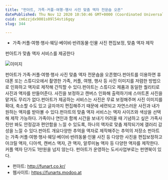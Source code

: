```yaml
---
title: "펀아트, 가족·커플·여행·행사 사진 맞춤 액자 전문숍 오픈"
datePublished: Thu Nov 12 2020 10:50:46 GMT+0000 (Coordinated Universal Time)
cuid: cm6zzjdx9001s09l54sti6gqy
slug: 344

---
```



- 가족·커플·여행·행사·웨딩·베이비·반려동물·인물 사진 편집보정, 맞춤 액자 제작

펀아트가 맞춤 액자 서비스를 제공한다

![이미지](https://cdn.hashnode.com/res/hashnode/image/upload/v1739248310181/c9354a0c-d87f-468e-a943-1f200bdd5832.jpeg)

펀아트가 가족·커플·여행·행사 사진 맞춤 액자 전문숍을 오픈했다.펀아트를 이용하면 휴대폰 또는 스튜디오에서 촬영한 가족, 커플, 여행, 행사 등 사진 이미지를 저렴한 방법으로 인화하고 액자로 제작해 간직할 수 있다.펀아트는 스튜디오 제품과 동일한 퀄리티로 사진과 액자를 만들어준다. 사진을 보정하고 캔버스 인화해 출력하기에 스마트폰 사진을 맡겨도 무리가 없다.펀아트가 제공하는 서비스는 사진은 무료 보정해주며 사진 이미지를 확대, 축소할 수도 있고 글자까지 편집해주기 때문에 세련되고 자연스러운 사진과 내가 원하는 액자를 받아볼 수 있다.펀아트의 맞춤 액자 서비스는 액자 사이즈와 색상을 선택해 제작 가능하다. 가족이나 연인과 함께 시간을 보내기 어려울 때 기념하고 싶은 가족사진만 봐도 안정감과 편안함을 느낄 수 있도록, 하나의 액자로 맞춤 제작되기에 갤러리 감성을 느낄 수 있다.펀아트 개요다양한 추억을 액자로 제작해주는 추억의 저장소 펀아트는 가족·커플·여행·행사·웨딩·베이비·반려동물·인물 사진 등 다양한 사진을 편집보정하고 아크릴 액자, 디아섹, 캔버스 액자, 관 액자, 알루미늄 액자 등 다양한 액자를 제작한다. 커플 액자 단가도 1만원을 넘지 않는다. 펀아트가 운영하는 도서사업부로는 펀앤북이 있다.

- 펀아트: http://funart.co.kr/
- 웹사이트: https://funarts.modoo.at